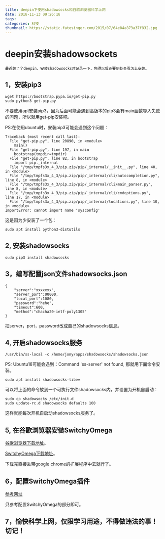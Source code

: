 ```yaml
---
title: deepin下使用shadowsocks和谷歌浏览器科学上网
date: 2018-11-13 09:26:18
tags:
categories: 科技
thumbnail: https://static.fatesinger.com/2015/07/64e84a873a37f832.jpg
---
```


# deepin安装shadowsockets
    最近装了个deepin，安装shadowsocks时记录一下，免得以后还要到处查看怎么安装。

## 1，安装pip3
```
wget https://bootstrap.pypa.io/get-pip.py
sudo python3 get-pip.py
```
不要使用apt安装pip3，因为后面可能会遇到高版本的pip3会有main函数导入失败的问题，所以就用get-pip安装吧。

PS:在使用ubuntu时，安装pip3可能会遇到这个问题：
```
Traceback (most recent call last):
  File "get-pip.py", line 20890, in <module>
    main()
  File "get-pip.py", line 197, in main
    bootstrap(tmpdir=tmpdir)
  File "get-pip.py", line 82, in bootstrap
    import pip._internal
  File "/tmp/tmpfs3x_4_3/pip.zip/pip/_internal/__init__.py", line 40, in <module>
  File "/tmp/tmpfs3x_4_3/pip.zip/pip/_internal/cli/autocompletion.py", line 8, in <module>
  File "/tmp/tmpfs3x_4_3/pip.zip/pip/_internal/cli/main_parser.py", line 8, in <module>
  File "/tmp/tmpfs3x_4_3/pip.zip/pip/_internal/cli/cmdoptions.py", line 17, in <module>
  File "/tmp/tmpfs3x_4_3/pip.zip/pip/_internal/locations.py", line 10, in <module>
ImportError: cannot import name 'sysconfig'
```
这是因为少安装了一个包：
```
sudo apt install python3-distutils
```

## 2, 安装shadowsocks
```
sudo pip3 install shadowsocks
```
## 3，编写配置json文件shadowsocks.json
```
{
	"server":"xxxxxxx",
	"server_port":00000,
	"local_port":1080,
	"password":"hehe",
	"timeout":600,
	"method":"chacha20-ietf-poly1305"
}
```
把server，port，password改成自己的shadowsocks信息。


## 4, 开启shadowsocks服务

```
/usr/bin/ss-local -c /home/jony/apps/shadowsocks/shadowsocks.json
```

PS: Ubuntu18可能会遇到：Command 'ss-server' not found, 那就用下面命令安装。
```
sudo apt install shadowsocks-libev
```

可以将上面的命令放到一个可执行文件shadowsocks内，并设置为开机自启动：
```
sudo cp shadowsocks /etc/init.d
sudo update-rc.d shadowsocks defaults 100
```
这样就能每次开机自启动shadowsocks服务了。



## 5, 在谷歌浏览器安装SwitchyOmega

[谷歌浏览器下载地址][3]。

[SwitchyOmega下载地址][1]。

下载完直接丢带google chrome的扩展程序中去就行了。

## 6，配置SwitchyOmega插件

[参考网址][2]

只参考配置SwitchyOmega的部分即可。

## 7，愉快科学上网，仅限学习用途，不得做违法的事！切记！

[1]: https://github.com/FelisCatus/SwitchyOmega/releases
[2]: https://www.aliyun.com/jiaocheng/134757.html
[3]: http://www.ubuntuchrome.com/